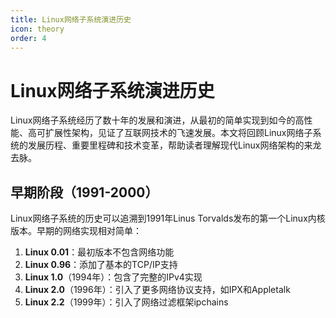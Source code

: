 ```yaml
---
title: Linux网络子系统演进历史
icon: theory
order: 4
---
```


# Linux网络子系统演进历史

Linux网络子系统经历了数十年的发展和演进，从最初的简单实现到如今的高性能、高可扩展性架构，见证了互联网技术的飞速发展。本文将回顾Linux网络子系统的发展历程、重要里程碑和技术变革，帮助读者理解现代Linux网络架构的来龙去脉。

## 早期阶段（1991-2000）

Linux网络子系统的历史可以追溯到1991年Linus Torvalds发布的第一个Linux内核版本。早期的网络实现相对简单：

1. **Linux 0.01**：最初版本不包含网络功能
2. **Linux 0.96**：添加了基本的TCP/IP支持
3. **Linux 1.0**（1994年）：包含了完整的IPv4实现
4. **Linux 2.0**（1996年）：引入了更多网络协议支持，如IPX和Appletalk
5. **Linux 2.2**（1999年）：引入了网络过滤框架ipchains
